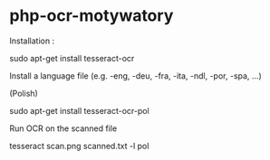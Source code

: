 # php-ocr-motywatory


Installation :

sudo apt-get install tesseract-ocr

Install a language file (e.g. -eng, -deu, -fra, -ita, -ndl, -por, -spa, …)

(Polish) 

sudo apt-get install tesseract-ocr-pol

Run OCR on the scanned file

tesseract scan.png scanned.txt -l pol
